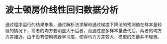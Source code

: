 # &#x20;                波士顿房价线性回归数据分析

&#x20;       通过程序运行的结果来看，通过解析法求解和通过梯度下降法的预测值在样本量较低的情况下，前者的均方要明显大于后者，而通过更多样本量迭代后，两者的均方方差接近。由于没有使用机器学习库，使得均方方差较大，模型的质量并不理想。

